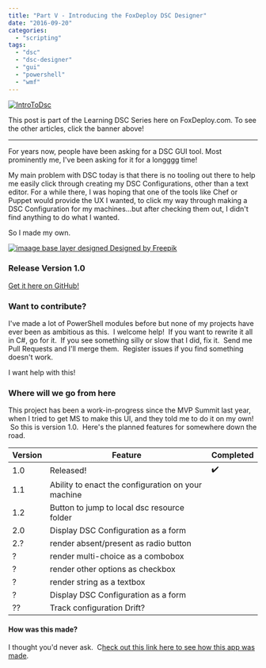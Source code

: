 ```yaml
---
title: "Part V - Introducing the FoxDeploy DSC Designer"
date: "2016-09-20"
categories: 
  - "scripting"
tags: 
  - "dsc"
  - "dsc-designer"
  - "gui"
  - "powershell"
  - "wmf"
---
```


[![IntroToDsc](https://foxdeploy.files.wordpress.com/2015/03/introtodsc.jpg?w=705)](http://foxdeploy.com/learning-dsc-series/)

This post is part of the Learning DSC Series here on FoxDeploy.com. To see the other articles, click the banner above!

* * *

For years now, people have been asking for a DSC GUI tool. Most prominently me, I've been asking for it for a longggg time!

My main problem with DSC today is that there is no tooling out there to help me easily click through creating my DSC Configurations, other than a text editor. For a while there, I was hoping that one of the tools like Chef or Puppet would provide the UX I wanted, to click my way through making a DSC Configuration for my machines...but after checking them out, I didn't find anything to do what I wanted.

So I made my own.

[![imaage base layer designed Designed by Freepik](https://foxdeploy.files.wordpress.com/2016/09/dsc-designer-3.png?w=636)](https://foxdeploy.files.wordpress.com/2016/09/dsc-designer-3.png)

### Release Version 1.0

[Get it here on GitHub!](https://github.com/1RedOne/DSC-Designer) 

### Want to contribute?

I've made a lot of PowerShell modules before but none of my projects have ever been as ambitious as this.  I welcome help!  If you want to rewrite it all in C#, go for it.  If you see something silly or slow that I did, fix it.  Send me Pull Requests and I'll merge them.  Register issues if you find something doesn't work.

I want help with this!

### Where will we go from here

This project has been a work-in-progress since the MVP Summit last year, when I tried to get MS to make this UI, and they told me to do it on my own!  So this is version 1.0.  Here's the planned features for somewhere down the road.

| Version | Feature | Completed |
| --- | --- | --- |
| 1.0 | Released! | ✔️ |
| 1.1 | Ability to enact the configuration on your machine |  |
| 1.2 | Button to jump to local dsc resource folder |  |
| 2.0 | Display DSC Configuration as a form |  |
| 2.? | render absent/present as radio button |  |
| ? | render multi-choice as a combobox |  |
| ? | render other options as checkbox |  |
| ? | render string as a textbox |  |
| ? | Display DSC Configuration as a form |  |
| ?? | Track configuration Drift? |  |

#### How was this made?

I thought you'd never ask.  C[heck out this link here to see how this app was made](https://foxdeploy.com/2016/09/20/part-vi-in-depth-building-the-foxdeploy-dsc-designer/).
